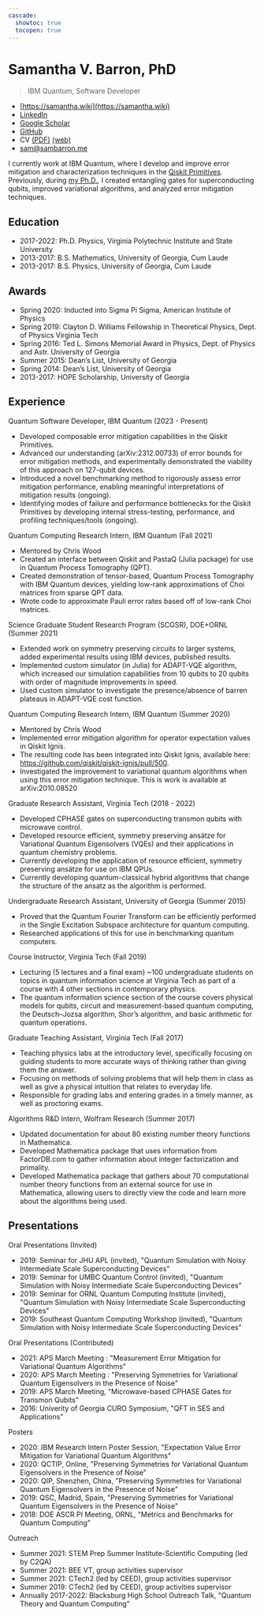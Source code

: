 ```yaml
---
cascade:
  showtoc: true
  tocopen: true
---
```


# Samantha V. Barron, PhD
> IBM Quantum, Software Developer

* [https://samantha.wiki](https://samantha.wiki)
* [LinkedIn](https://www.linkedin.com/in/svbarron/)
* [Google Scholar](https://scholar.google.com/citations?user=2ak_k_UAAAAJ)
* [GitHub](https://github.com/samanthavbarron)
* CV [(PDF)](https://cv.samantha.wiki) [(web)](https://samantha.wiki/cv)
* [sam@sambarron.me](mailto:sam@sambarron.me)

I currently work at IBM Quantum, where I develop and improve error mitigation and characterization techniques in the [Qiskit Primitives](https://docs.quantum.ibm.com/api/qiskit/primitives). Previously, during [my Ph.D.](https://vtechworks.lib.vt.edu/items/242de203-d61b-417b-a5d1-63f710d7daab), I created entangling gates for superconducting qubits, improved variational algorithms, and analyzed error mitigation techniques.

## Education
* 2017-2022: Ph.D. Physics, Virginia Polytechnic Institute and State University
* 2013-2017: B.S. Mathematics, University of Georgia, Cum Laude
* 2013-2017: B.S. Physics, University of Georgia, Cum Laude

## Awards

* Spring 2020: Inducted into Sigma Pi Sigma, American Institute of Physics
* Spring 2019: Clayton D. Williams Fellowship in Theoretical Physics, Dept. of Physics Virginia Tech
* Spring 2016: Ted L. Simons Memorial Award in Physics, Dept. of Physics and Astr. University of Georgia
* Summer 2015: Dean’s List, University of Georgia
* Spring 2014: Dean’s List, University of Georgia
* 2013-2017: HOPE Scholarship, University of Georgia

## Experience

Quantum Software Developer, IBM Quantum (2023 - Present)
* Developed composable error mitigation capabilities in the Qiskit Primitives.
* Advanced our understanding (arXiv:2312.00733) of error bounds for error mitigation methods, and experimentally demonstrated the viability of this approach on 127-qubit devices.
* Introduced a novel benchmarking method to rigorously assess error mitigation performance, enabling meaningful interpretations of mitigation results (ongoing).
* Identifying modes of failure and performance bottlenecks for the Qiskit Primitives by developing internal stress-testing, performance, and profiling techniques/tools (ongoing).

Quantum Computing Research Intern, IBM Quantum (Fall 2021)
* Mentored by Chris Wood
* Created an interface between Qiskit and PastaQ (Julia package) for use in Quantum Process Tomography (QPT).
* Created demonstration of tensor-based, Quantum Process Tomography with IBM Quantum devices, yielding low-rank approximations of Choi matrices from sparse QPT data.
* Wrote code to approximate Pauli error rates based off of low-rank Choi matrices.

Science Graduate Student Research Program (SCGSR), DOE+ORNL (Summer 2021)
* Extended work on symmetry preserving circuits to larger systems, added experimental results using IBM devices, published results.
* Implemented custom simulator (in Julia) for ADAPT-VQE algorithm, which increased our simulation capabilities from 10 qubits to 20 qubits with order of magnitude improvements in speed.
* Used custom simulator to investigate the presence/absence of barren plateaus in ADAPT-VQE cost function.

Quantum Computing Research Intern, IBM Quantum (Summer 2020)
* Mentored by Chris Wood
* Implemented error mitigation algorithm for operator expectation values in Qiskit Ignis.
* The resulting code has been integrated into Qiskit Ignis, available here: https://github.com/qiskit/qiskit-ignis/pull/500.
* Investigated the improvement to variational quantum algorithms when using this error mitigation technique. This is work is available at arXiv:2010.08520

Graduate Research Assistant, Virginia Tech (2018 - 2022)
* Developed CPHASE gates on superconducting transmon qubits with microwave control.
* Developed resource efficient, symmetry preserving ansätze for Variational Quantum Eigensolvers (VQEs) and their applications in quantum chemistry problems.
* Currently developing the application of resource efficient, symmetry preserving ansätze for use on IBM QPUs.
* Currently developing quantum-classical hybrid algorithms that change the structure of the ansatz as the algorithm is performed.

Undergraduate Research Assistant, University of Georgia (Summer 2015)
* Proved that the Quantum Fourier Transform can be efficiently performed in the Single Excitation Subspace architecture for quantum computing.
* Researched applications of this for use in benchmarking quantum computers.

Course Instructor, Virginia Tech (Fall 2019)
* Lecturing (5 lectures and a final exam) ~100 undergraduate students on topics in quantum information science at Virginia Tech as part of a course with 4 other sections in contemporary physics.
* The quantum information science section of the course covers physical models for qubits, circuit and measurement-based quantum computing, the Deutsch–Jozsa algorithm, Shor’s algorithm, and basic arithmetic for quantum operations.

Graduate Teaching Assistant, Virginia Tech (Fall 2017)
* Teaching physics labs at the introductory level, specifically focusing on guiding students to more accurate ways of thinking rather than giving them the answer.
* Focusing on methods of solving problems that will help them in class as well as give a physical intuition that relates to everyday life.
* Responsible for grading labs and entering grades in a timely manner, as well as proctoring exams.

Algorithms R&D Intern, Wolfram Research (Summer 2017)
* Updated documentation for about 80 existing number theory functions in Mathematica.
* Developed Mathematica package that uses information from FactorDB.com to gather information about integer factorization and primality.
* Developed Mathematica package that gathers about 70 computational number theory functions from an external source for use in Mathematica, allowing users to directly view the code and learn more about the algorithms being used.

## Presentations

Oral Presentations (Invited)
* 2019: Seminar for JHU APL (invited), "Quantum Simulation with Noisy Intermediate Scale Superconducting Devices"
* 2019: Seminar for UMBC Quantum Control (invited), "Quantum Simulation with Noisy Intermediate Scale Superconducting Devices"
* 2019: Seminar for ORNL Quantum Computing Institute (invited), "Quantum Simulation with Noisy Intermediate Scale Superconducting Devices"
* 2019: Southeast Quantum Computing Workshop (invited), "Quantum Simulation with Noisy Intermediate Scale Superconducting Devices"

Oral Presentations (Contributed)
* 2021: APS March Meeting : "Measurement Error Mitigation for Variational Quantum Algorithms"
* 2020: APS March Meeting : "Preserving Symmetries for Variational Quantum Eigensolvers in the Presence of Noise"
* 2019: APS March Meeting, "Microwave-based CPHASE Gates for Transmon Qubits"
* 2016: Univerity of Georgia CURO Symposium, "QFT in SES and Applications"

Posters
* 2020: IBM Research Intern Poster Session, "Expectation Value Error Mitigation for Variational Quantum Algorithms"
* 2020: QCTIP, Online, "Preserving Symmetries for Variational Quantum Eigensolvers in the Presence of Noise"
* 2020: QIP, Shenzhen, China, "Preserving Symmetries for Variational Quantum Eigensolvers in the Presence of Noise"
* 2019: QSC, Madrid, Spain, "Preserving Symmetries for Variational Quantum Eigensolvers in the Presence of Noise"
* 2018: DOE ASCR PI Meeting, ORNL, "Metrics and Benchmarks for Quantum Computing"

Outreach
* Summer 2021: STEM Prep Summer Institute-Scientific Computing (led by C2QA)
* Summer 2021: BEE VT, group activities supervisor
* Summer 2021: CTech2 (led by CEED), group activities supervisor
* Summer 2019: CTech2 (led by CEED), group activities supervisor
* Annually 2017-2022: Blacksburg High School Outreach Talk, "Quantum Theory and Quantum Computing"